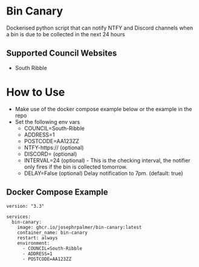 # Bin Canary

Dockerised python script that can notify NTFY and Discord channels when a bin is due to be collected in the next 24 hours

## Supported Council Websites
- South Ribble

# How to Use
- Make use of the docker compose example below or the example in the repo
- Set the following env vars
    - COUNCIL=South-Ribble
    - ADDRESS=1
    - POSTCODE=AA123ZZ
    - NTFY-https://<ntfy webhook> (optional)
    - DISCORD=<discord webhook> (optional)
    - INTERVAL=24 (optional) - This is the checking interval, the notifier only fires if the bin is collected tomorrow.
    - DELAY=False (optional) Delay notification to 7pm. (default: true)

## Docker Compose Example

```
version: "3.3"

services:
  bin-canary:
    image: ghcr.io/josephrpalmer/bin-canary:latest
    container_name: bin-canary
    restart: always
    environment:
      - COUNCIL=South-Ribble
      - ADDRESS=1
      - POSTCODE=AA123ZZ


```
